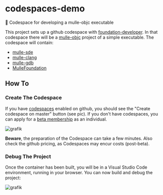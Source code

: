 # codespaces-demo

🎌 Codespace for developing a mulle-objc executable 

This project sets up a github codespace with [foundation-developer](//github.com/MulleFoundation/foundation-developer). 
In that codespace there will be a [mulle-objc](//mulle-objc.github.io/) 
project of a simple executable. The codespace will contain:

* [mulle-sde](//github.com/mulle-sde)
* [mulle-clang](//github.com/mulle-cc/mulle-clang)
* [mulle-gdb](//github.com/mulle-cc/mulle-gdb)
* [MulleFoundation](//github.com/MulleFoundation)

## How To

### Create The Codespace

If you have [codespaces](https://github.com/features/codespaces) enabled on github, you should see the 
"Create codespace on master" button (see pic). If you don't have codespaces, you can apply for a [beta membership](https://github.com/features/codespaces/signup) as an individual.

![grafik](https://user-images.githubusercontent.com/1381995/168690653-b98b5971-251a-4bf8-aad4-b5da8a034acb.png)

**Beware**, the preparation of the Codespace can take a few minutes. 
Also check the github pricing, as Codespaces may encur costs (post-beta).

### Debug The Project

Once the container has been built, you will be in a Visual Studio Code environment, running in your 
browser. You can now build and debug the project:

![grafik](https://user-images.githubusercontent.com/1381995/169059794-49fbd88c-1637-4a82-9e04-3344cf59fe9d.png)
